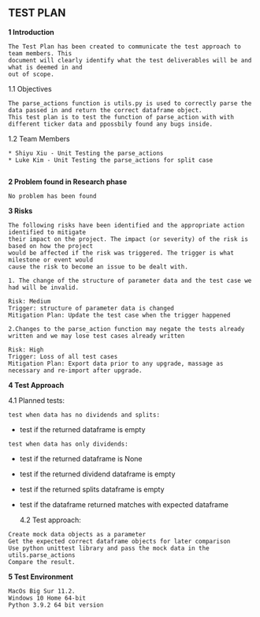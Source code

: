## TEST PLAN

**1 Introduction**

```
The Test Plan has been created to communicate the test approach to team members. This
document will clearly identify what the test deliverables will be and what is deemed in and
out of scope.
```

1.1 Objectives

```
The parse_actions function is utils.py is used to correctly parse the data passed in and return the correct dataframe object.
This test plan is to test the function of parse_action with with different ticker data and ppossbily found any bugs inside.
```

1.2 Team Members

```
* Shiyu Xiu - Unit Testing the parse_actions
* Luke Kim - Unit Testing the parse_actions for split case


```

**2 Problem found in Research phase**

```
No problem has been found
```

**3 Risks**

```
The following risks have been identified and the appropriate action identified to mitigate
their impact on the project. The impact (or severity) of the risk is based on how the project
would be affected if the risk was triggered. The trigger is what milestone or event would
cause the risk to become an issue to be dealt with.
```

```
1. The change of the structure of parameter data and the test case we had will be invalid.
```

```
Risk: Medium
Trigger: structure of parameter data is changed
Mitigation Plan: Update the test case when the trigger happened
```

```
2.Changes to the parse_action function may negate the tests already written and we may lose test cases already written
```

```
Risk: High
Trigger: Loss of all test cases
Mitigation Plan: Export data prior to any upgrade, massage as necessary and re-import after upgrade.
```

**4 Test Approach**

4.1 Planned tests:

```
test when data has no dividends and splits:
```

- test if the returned dataframe is empty

```
test when data has only dividends:
```

- test if the returned dataframe is None
- test if the returned dividend dataframe is empty
- test if the returned splits dataframe is empty
- test if the dataframe returned matches with expected dataframe

  4.2 Test approach:

```
Create mock data objects as a parameter
Get the expected correct dataframe objects for later comparison
Use python unittest library and pass the mock data in the utils.parse_actions
Compare the result.
```

**5 Test Environment**

```
MacOs Big Sur 11.2.
Windows 10 Home 64-bit
Python 3.9.2 64 bit version
```
